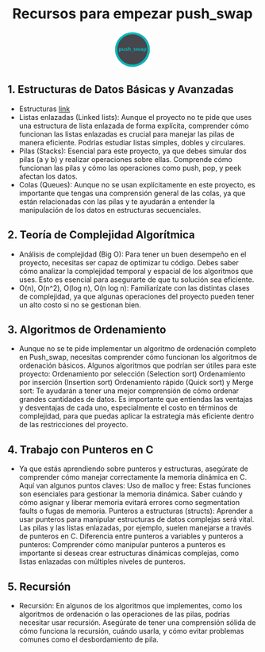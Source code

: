 
<h1 align="center" width="100%">Recursos para empezar push_swap</h1>


<p align="center" width="100%"><img src="../push_swap.png" width="72" />




## 1. Estructuras de Datos Básicas y Avanzadas

- Estructuras [link](estructuras.md)
- Listas enlazadas (Linked lists): Aunque el proyecto no te pide que uses una estructura de lista enlazada de forma explícita, comprender cómo funcionan las listas enlazadas es crucial para manejar las pilas de manera eficiente. Podrías estudiar listas simples, dobles y circulares.
- Pilas (Stacks): Esencial para este proyecto, ya que debes simular dos pilas (a y b) y realizar operaciones sobre ellas. Comprende cómo funcionan las pilas y cómo las operaciones como push, pop, y peek afectan los datos.
- Colas (Queues): Aunque no se usan explícitamente en este proyecto, es importante que tengas una comprensión general de las colas, ya que están relacionadas con las pilas y te ayudarán a entender la manipulación de los datos en estructuras secuenciales.

## 2. Teoría de Complejidad Algorítmica

 - Análisis de complejidad (Big O): Para tener un buen desempeño en el proyecto, necesitas ser capaz de optimizar tu código. Debes saber cómo analizar la complejidad temporal y espacial de los algoritmos que uses. Esto es esencial para asegurarte de que tu solución sea eficiente.
 - O(n), O(n^2), O(log n), O(n log n): Familiarízate con las distintas clases de complejidad, ya que algunas operaciones del proyecto pueden tener un alto costo si no se gestionan bien.

## 3. Algoritmos de Ordenamiento

 - Aunque no se te pide implementar un algoritmo de ordenación completo en Push_swap, necesitas comprender cómo funcionan los algoritmos de ordenación básicos. Algunos algoritmos que podrían ser útiles para este proyecto:
        Ordenamiento por selección (Selection sort)
        Ordenamiento por inserción (Insertion sort)
        Ordenamiento rápido (Quick sort) y Merge sort: Te ayudarán a tener una mejor comprensión de cómo ordenar grandes cantidades de datos.
   Es importante que entiendas las ventajas y desventajas de cada uno, especialmente el costo en términos de complejidad, para que puedas aplicar la estrategia más eficiente dentro de las restricciones del proyecto.

## 4. Trabajo con Punteros en C

 - Ya que estás aprendiendo sobre punteros y estructuras, asegúrate de comprender cómo manejar correctamente la memoria dinámica en C. Aquí van algunos puntos claves:
        Uso de malloc y free: Estas funciones son esenciales para gestionar la memoria dinámica. Saber cuándo y cómo asignar y liberar memoria evitará errores como segmentation faults o fugas de memoria.
        Punteros a estructuras (structs): Aprender a usar punteros para manipular estructuras de datos complejas será vital. Las pilas y las listas enlazadas, por ejemplo, suelen manejarse a través de punteros en C.
        Diferencia entre punteros a variables y punteros a punteros: Comprender cómo manipular punteros a punteros es importante si deseas crear estructuras dinámicas complejas, como listas enlazadas con múltiples niveles de punteros.

## 5. Recursión

 - Recursión: En algunos de los algoritmos que implementes, como los algoritmos de ordenación o las operaciones de las pilas, podrías necesitar usar recursión. Asegúrate de tener una comprensión sólida de cómo funciona la recursión, cuándo usarla, y cómo evitar problemas comunes como el desbordamiento de pila.
